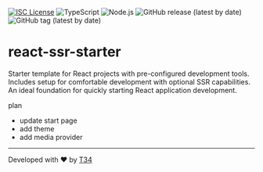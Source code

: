 [![ISC License](http://img.shields.io/badge/license-ISC-blue.svg)](http://copyfree.org)
![TypeScript](https://img.shields.io/badge/TypeScript-5.5.3-blue?logo=typescript&ver=1722870781)
![Node.js](https://img.shields.io/badge/Node.js-%3E%3D20-green?logo=node.js&ver=1722870781)
![GitHub release (latest by date)](https://img.shields.io/github/v/release/t34-dev/react-ssr-starter?ver=1722870781)
![GitHub tag (latest by date)](https://img.shields.io/github/v/tag/t34-dev/react-ssr-starter?sort=semver&style=flat&logo=git&logoColor=white&label=Latest%20Version&color=blue&ver=1722870781)

# react-ssr-starter

Starter template for React projects with pre-configured development tools. Includes setup for comfortable development with optional SSR capabilities. An ideal foundation for quickly starting React application development.

plan

- update start page
- add theme
- add media provider

---

Developed with ❤️ by [T34](https://github.com/t34-dev)
